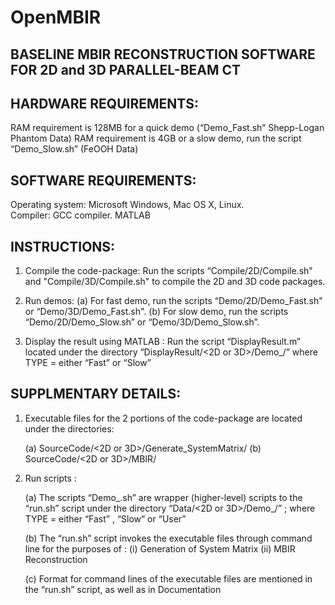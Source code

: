# OpenMBIR
## BASELINE MBIR RECONSTRUCTION SOFTWARE FOR 2D and 3D PARALLEL-BEAM  CT

## HARDWARE REQUIREMENTS:
   RAM requirement is 128MB for a quick demo (“Demo_Fast.sh” Shepp-Logan Phantom Data)
   RAM requirement is 4GB or a slow demo,  run the script “Demo_Slow.sh” (FeOOH Data)

## SOFTWARE REQUIREMENTS:
  Operating system: Microsoft Windows, Mac OS X, Linux.  
  Compiler: GCC compiler.
  MATLAB

## INSTRUCTIONS:

1) Compile the code-package:
   Run the scripts “Compile/2D/Compile.sh" and "Compile/3D/Compile.sh" to compile the 2D and 3D code packages. 
   
2) Run demos:
   (a) For fast demo, run the scripts “Demo/2D/Demo_Fast.sh" or “Demo/3D/Demo_Fast.sh".
   (b) For slow demo, run the scripts “Demo/2D/Demo_Slow.sh” or “Demo/3D/Demo_Slow.sh”.

3) Display the result using MATLAB :
   Run the script “DisplayResult.m” located under the directory “DisplayResult/<2D or 3D>/Demo_<TYPE>/”
   where TYPE = either “Fast” or “Slow”


## SUPPLMENTARY DETAILS:

1) Executable files for the 2 portions of the code-package are located under the directories:

   (a) SourceCode/<2D or 3D>/Generate_SystemMatrix/
   (b) SourceCode/<2D or 3D>/MBIR/

2) Run scripts :
  
   (a) The scripts “Demo_<TYPE>.sh” are wrapper (higher-level) scripts to the “run.sh” script under the directory “Data/<2D or 3D>/Demo_<TYPE>/” ;
       where TYPE = either “Fast” , “Slow” or “User”

   (b) The “run.sh” script invokes the executable files through command line for the purposes of :
       (i)   Generation of System Matrix
       (ii) MBIR Reconstruction 

   (c) Format for command lines of the executable files are mentioned in the “run.sh” script, as well as in Documentation
 
